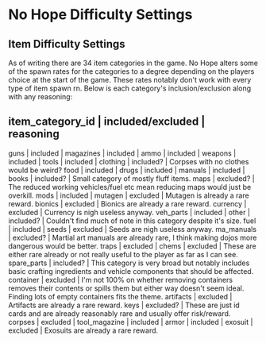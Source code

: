 # No Hope Difficulty Settings

## Item Difficulty Settings

As of writing there are 34 item categories in the game.
No Hope alters some of the spawn rates for the categories to a degree depending on the players choice at the start of the game.
These rates notably don't work with every type of item spawn rn.
Below is each category's inclusion/exclusion along with any reasoning:

item_category_id | included/excluded | reasoning
-------------------------------------------------
guns             | included          |
magazines        | included          |
ammo             | included          |
weapons          | included          |
tools            | included          |
clothing         | included?         | Corpses with no clothes would be weird?
food             | included          |
drugs            | included          |
manuals          | included          |
books            | included?         | Small category of mostly fluff items.
maps             | excluded?         | The reduced working vehicles/fuel etc mean reducing maps would just be overkill.
mods             | included          |
mutagen          | excluded          | Mutagen is already a rare reward.
bionics          | excluded          | Bionics are already a rare reward.
currency         | excluded          | Currency is nigh useless anyway.
veh_parts        | included          |
other            | included?         | Couldn't find much of note in this category despite it's size.
fuel             | included          |
seeds            | excluded          | Seeds are nigh useless anyway.
ma_manuals       | excluded?         | Martial art manuals are already rare, I think making dojos more dangerous would be better.
traps            | excluded          |
chems            | excluded          | These are either rare already or not really useful to the player as far as I can see.
spare_parts      | included?         | This category is very broad but notably includes basic crafting ingredients and vehicle components that should be affected.
container        | excluded          | I'm not 100% on whether removing containers removes their contents or spills them but either way doesn't seem ideal. Finding lots of empty containers fits the theme.
artifacts        | excluded          | Artifacts are already a rare reward.
keys             | excluded?         | These are just id cards and are already reasonably rare and usually offer risk/reward.
corpses          | excluded          |
tool_magazine    | included          |
armor            | included          |
exosuit          | excluded          | Exosuits are already a rare reward.
